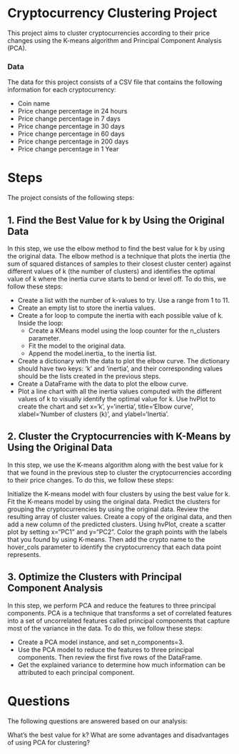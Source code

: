 # Cryptocurrency Clustering Project
This project aims to cluster cryptocurrencies according to their price changes using the K-means algorithm and Principal Component Analysis (PCA).

### Data
The data for this project consists of a CSV file that contains the following information for each cryptocurrency:

- Coin name
- Price change percentage in 24 hours
- Price change percentage in 7 days
- Price change percentage in 30 days
- Price change percentage in 60 days
- Price change percentage in 200 days
- Price change percentage in 1 Year
# Steps
The project consists of the following steps:

## 1. Find the Best Value for k by Using the Original Data
In this step, we use the elbow method to find the best value for k by using the original data. The elbow method is a technique that plots the inertia (the sum of squared distances of samples to their closest cluster center) against different values of k (the number of clusters) and identifies the optimal value of k where the inertia curve starts to bend or level off. To do this, we follow these steps:

- Create a list with the number of k-values to try. Use a range from 1 to 11.
- Create an empty list to store the inertia values.
- Create a for loop to compute the inertia with each possible value of k. Inside the loop:
  - Create a KMeans model using the loop counter for the n_clusters parameter.
  - Fit the model to the original data.
  - Append the model.inertia_ to the inertia list.
- Create a dictionary with the data to plot the elbow curve. The dictionary should have two keys: ‘k’ and ‘inertia’, and their corresponding values should be the lists created in the previous steps.
- Create a DataFrame with the data to plot the elbow curve.
- Plot a line chart with all the inertia values computed with the different values of k to visually identify the optimal value for k. Use hvPlot to create the chart and set x=‘k’, y=‘inertia’, title=‘Elbow curve’, xlabel=‘Number of clusters (k)’, and ylabel=‘Inertia’.
## 2. Cluster the Cryptocurrencies with K-Means by Using the Original Data
In this step, we use the K-means algorithm along with the best value for k that we found in the previous step to cluster the cryptocurrencies according to their price changes. To do this, we follow these steps:

Initialize the K-means model with four clusters by using the best value for k.
Fit the K-means model by using the original data.
Predict the clusters for grouping the cryptocurrencies by using the original data. Review the resulting array of cluster values.
Create a copy of the original data, and then add a new column of the predicted clusters.
Using hvPlot, create a scatter plot by setting x=“PC1” and y=“PC2”. Color the graph points with the labels that you found by using K-means. Then add the crypto name to the hover_cols parameter to identify the cryptocurrency that each data point represents.
## 3. Optimize the Clusters with Principal Component Analysis
In this step, we perform PCA and reduce the features to three principal components. PCA is a technique that transforms a set of correlated features into a set of uncorrelated features called principal components that capture most of the variance in the data. To do this, we follow these steps:

- Create a PCA model instance, and set n_components=3.
- Use the PCA model to reduce the features to three principal components. Then review the first five rows of the DataFrame.
- Get the explained variance to determine how much information can be attributed to each principal component.
# Questions
The following questions are answered based on our analysis:

What’s the best value for k?
What are some advantages and disadvantages of using PCA for clustering?